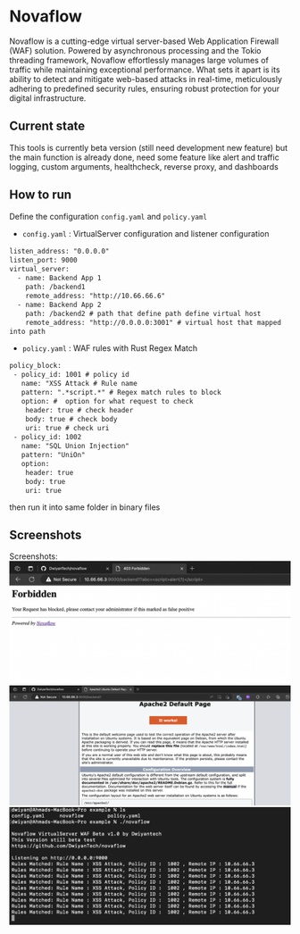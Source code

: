 
# Novaflow

Novaflow is a cutting-edge virtual server-based Web Application Firewall (WAF) solution. Powered by asynchronous processing and the Tokio threading framework, Novaflow effortlessly manages large volumes of traffic while maintaining exceptional performance. What sets it apart is its ability to detect and mitigate web-based attacks in real-time, meticulously adhering to predefined security rules, ensuring robust protection for your digital infrastructure.

## Current state
This tools is currently beta version (still need development new feature) but the main function is already done, need some feature like alert and traffic logging, custom arguments, healthcheck, reverse proxy, and dashboards

## How to run
Define the configuration `config.yaml` and `policy.yaml`
- `config.yaml` : VirtualServer configuration and listener configuration
```
listen_address: "0.0.0.0"
listen_port: 9000
virtual_server:
  - name: Backend App 1
    path: /backend1
    remote_address: "http://10.66.66.6"
  - name: Backend App 2
    path: /backend2 # path that define path define virtual host
    remote_address: "http://0.0.0.0:3001" # virtual host that mapped into path
```
- `policy.yaml` : WAF rules with Rust Regex Match
```
policy_block:
 - policy_id: 1001 # policy id
   name: "XSS Attack # Rule name
   pattern: ".*script.*" # Regex match rules to block
   option: #  option for what request to check
    header: true # check header
    body: true # check body
    uri: true # check uri
 - policy_id: 1002
   name: "SQL Union Injection"
   pattern: "UniOn"
   option:
    header: true
    body: true
    uri: true

```
then run it into same folder in binary files 

## Screenshots
Screenshots: 
![](https://raw.githubusercontent.com/DwiyanTech/novaflow/refs/heads/main/screenshot/ss_1.png)
![](https://raw.githubusercontent.com/DwiyanTech/novaflow/refs/heads/main/screenshot/ss_3.png)
![](https://raw.githubusercontent.com/DwiyanTech/novaflow/refs/heads/main/screenshot/ss_2.png)